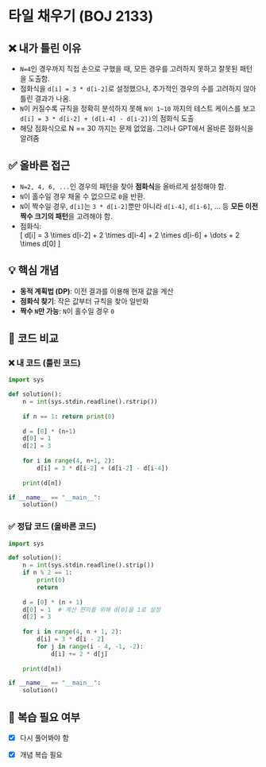 # 타일 채우기 (BOJ 2133)

## ❌ 내가 틀린 이유
- `N=4`인 경우까지 직접 손으로 구했을 때, 모든 경우를 고려하지 못하고 잘못된 패턴을 도출함.
- 점화식을 `d[i] = 3 * d[i-2]`로 설정했으나, 추가적인 경우의 수를 고려하지 않아 틀린 결과가 나옴.
- `N`이 커질수록 규칙을 정확히 분석하지 못해 `N이 1~10` 까지의 테스트 케이스를 보고 `d[i] = 3 * d[i-2] + (d[i-4] - d[i-2])`의 점화식 도출
-  해당 점화식으로 N == 30 까지는 문제 없었음. 그러나 GPT에서 올바른 점화식을 알려줌

## ✅ 올바른 접근
- `N=2, 4, 6, ...`인 경우의 패턴을 찾아 **점화식**을 올바르게 설정해야 함.
- `N`이 홀수일 경우 채울 수 없으므로 `0`을 반환.
- `N`이 짝수일 경우, `d[i]`는 `3 * d[i-2]`뿐만 아니라 `d[i-4]`, `d[i-6]`, ... 등 **모든 이전 짝수 크기의 패턴**을 고려해야 함.
- 점화식:  
  \[
  d[i] = 3 \times d[i-2] + 2 \times d[i-4] + 2 \times d[i-6] + \dots + 2 \times d[0]
  \]

## 💡 핵심 개념
- **동적 계획법 (DP)**: 이전 결과를 이용해 현재 값을 계산
- **점화식 찾기**: 작은 값부터 규칙을 찾아 일반화
- **짝수 `N`만 가능**: `N`이 홀수일 경우 `0`

## 📝 코드 비교
### ❌ 내 코드 (틀린 코드)
```python
import sys

def solution():
    n = int(sys.stdin.readline().rstrip())
    
    if n == 1: return print(0)
    
    d = [0] * (n+1)
    d[0] = 1
    d[2] = 3
    
    for i in range(4, n+1, 2):
        d[i] = 3 * d[i-2] + (d[i-2] - d[i-4])
        
    print(d[n])

if __name__ == "__main__":
    solution()
```

### ✅ 정답 코드 (올바른 코드)
```python
import sys

def solution():
    n = int(sys.stdin.readline().strip())
    if n % 2 == 1:
        print(0)
        return
    
    d = [0] * (n + 1)
    d[0] = 1  # 계산 편의를 위해 d[0]을 1로 설정
    d[2] = 3
    
    for i in range(4, n + 1, 2):
        d[i] = 3 * d[i - 2]
        for j in range(i - 4, -1, -2):
            d[i] += 2 * d[j]
    
    print(d[n])

if __name__ == "__main__":
    solution()
```

## 🔄 복습 필요 여부
- [x] 다시 풀어봐야 함  
- [x] 개념 복습 필요

